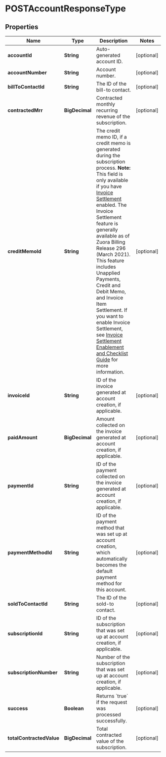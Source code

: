 

# POSTAccountResponseType


## Properties

| Name | Type | Description | Notes |
|------------ | ------------- | ------------- | -------------|
|**accountId** | **String** | Auto-generated account ID.  |  [optional] |
|**accountNumber** | **String** | Account number.  |  [optional] |
|**billToContactId** | **String** | The ID of the bill-to contact.  |  [optional] |
|**contractedMrr** | **BigDecimal** | Contracted monthly recurring revenue of the subscription.  |  [optional] |
|**creditMemoId** | **String** | The credit memo ID, if a credit memo is generated during the subscription process.  **Note:** This field is only available if you have [Invoice Settlement](https://knowledgecenter.zuora.com/Billing/Billing_and_Payments/Invoice_Settlement) enabled. The Invoice Settlement feature is generally available as of Zuora Billing Release 296 (March 2021). This feature includes Unapplied Payments, Credit and Debit Memo, and Invoice Item Settlement. If you want to enable Invoice Settlement, see [Invoice Settlement Enablement and Checklist Guide](https://knowledgecenter.zuora.com/Billing/Billing_and_Payments/Invoice_Settlement/Invoice_Settlement_Migration_Checklist_and_Guide) for more information.  |  [optional] |
|**invoiceId** | **String** | ID of the invoice generated at account creation, if applicable.  |  [optional] |
|**paidAmount** | **BigDecimal** | Amount collected on the invoice generated at account creation, if applicable.  |  [optional] |
|**paymentId** | **String** | ID of the payment collected on the invoice generated at account creation, if applicable.  |  [optional] |
|**paymentMethodId** | **String** | ID of the payment method that was set up at account creation, which automatically becomes the default payment method for this account.  |  [optional] |
|**soldToContactId** | **String** | The ID of the sold-to contact.  |  [optional] |
|**subscriptionId** | **String** | ID of the subscription that was set up at account creation, if applicable.  |  [optional] |
|**subscriptionNumber** | **String** | Number of the subscription that was set up at account creation, if applicable.  |  [optional] |
|**success** | **Boolean** | Returns &#x60;true&#x60; if the request was processed successfully.  |  [optional] |
|**totalContractedValue** | **BigDecimal** | Total contracted value of the subscription.  |  [optional] |



